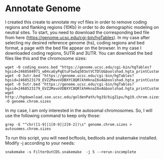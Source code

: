 # Annotate Genome
I created this create to annotate my vcf files in order to remove coding regions and flanking regions (10Kb) in order to do demographic modeling on neutral sites.
To start, you need to download the corresponding bed file from here (https://genome.ucsc.edu/cgi-bin/hgTables). In my case after selecting my desired reference genome (hs), coding regions and bed format, a page with the bed file appear on the browser. In my case I downloaded coding regions, 5UTR and 3UTR. You can download the bed files like this and the chromosome sizes:

```
wget -O coding_exons.bed "https://genome.ucsc.edu/cgi-bin/hgTables?hgsid=2468584971_w04caEyPqEtuFSwSq503otVCTDlU&boolshad.hgta_printCustomTrackHeaders=0&hgta_ctName=tb_knownGene&hgta_ctDesc=table+browser+query+on+knownGene&hgta_ctVis=pack&hgta_ctUrl=&fbUpBases=200&fbExonBases=0&fbIntronBases=0&fbQual=cds&fbDownBases=200&hgta_doGetBed=get+BED"
wget -O 3utr.bed "https://genome.ucsc.edu/cgi-bin/hgTables?hgsid=2468523179_EVZ2MavoVDBXYC8QRlkhHknaI6vA&boolshad.hgta_printCustomTrackHeaders=0&hgta_ctName=tb_knownGene&hgta_ctDesc=table+browser+query+on+knownGene&hgta_ctVis=pack&hgta_ctUrl=&fbUpBases=200&fbExonBases=0&fbIntronBases=0&fbQual=utr3&fbDownBases=200&hgta_doGetBed=get+BED"
wget -O 5utr.bed "https://genome.ucsc.edu/cgi-bin/hgTables?hgsid=2468523179_EVZ2MavoVDBXYC8QRlkhHknaI6vA&boolshad.hgta_printCustomTrackHeaders=0&hgta_ctName=tb_knownGene&hgta_ctDesc=table+browser+query+on+knownGene&hgta_ctVis=pack&hgta_ctUrl=&fbUpBases=200&fbExonBases=0&fbIntronBases=0&fbQual=utr5&fbDownBases=200&hgta_doGetBed=get+BED"
wget http://hgdownload.soe.ucsc.edu/goldenPath/hg19/bigZips/hg19.chrom.sizes -O genome.chrom.sizes

```

In my case, I am only interested in the autosomal chromosomes. So, I will use the following command to keep only those:
```
grep -E "^chr([1-9]|1[0-9]|2[0-2])\s" genome.chrom.sizes > autosomes.chrom.sizes
```

To run this script, you will need bcftools, bedtools and snakemake installed. Modify -j according to your needs: 
```
snakemake -s FilterOutCDS.snakemake  -j 5 --rerun-incomplete
```

